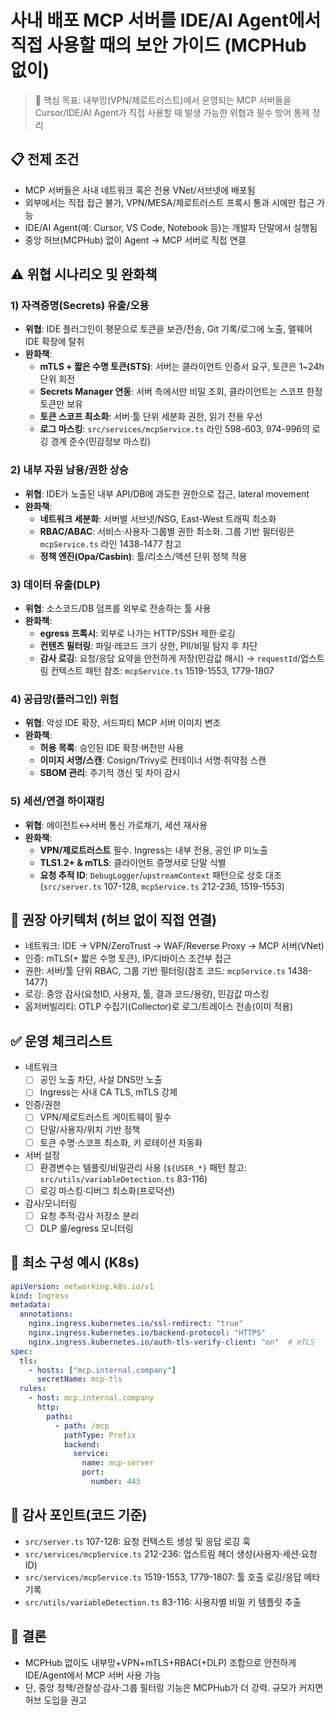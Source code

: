 # 사내 배포 MCP 서버를 IDE/AI Agent에서 직접 사용할 때의 보안 가이드 (MCPHub 없이)

> 🎯 핵심 목표: 내부망(VPN/제로트러스트)에서 운영되는 MCP 서버들을 Cursor/IDE/AI Agent가 직접 사용할 때 발생 가능한 위협과 필수 방어 통제 정리

## 📋 전제 조건
- MCP 서버들은 사내 네트워크 혹은 전용 VNet/서브넷에 배포됨
- 외부에서는 직접 접근 불가, VPN/MESA/제로트러스트 프록시 통과 시에만 접근 가능
- IDE/AI Agent(예: Cursor, VS Code, Notebook 등)는 개발자 단말에서 실행됨
- 중앙 허브(MCPHub) 없이 Agent → MCP 서버로 직접 연결

## ⚠️ 위협 시나리오 및 완화책

### 1) 자격증명(Secrets) 유출/오용
- **위협**: IDE 플러그인이 평문으로 토큰을 보관/전송, Git 기록/로그에 노출, 맬웨어 IDE 확장에 탈취
- **완화책**:
  - **mTLS + 짧은 수명 토큰(STS)**: 서버는 클라이언트 인증서 요구, 토큰은 1~24h 단위 회전
  - **Secrets Manager 연동**: 서버 측에서만 비밀 조회, 클라이언트는 스코프 한정 토큰만 보유
  - **토큰 스코프 최소화**: 서버·툴 단위 세분화 권한, 읽기 전용 우선
  - **로그 마스킹**: `src/services/mcpService.ts` 라인 598-603, 974-996의 로깅 경계 준수(민감정보 마스킹)

### 2) 내부 자원 남용/권한 상승
- **위협**: IDE가 노출된 내부 API/DB에 과도한 권한으로 접근, lateral movement
- **완화책**:
  - **네트워크 세분화**: 서버별 서브넷/NSG, East-West 트래픽 최소화
  - **RBAC/ABAC**: 서비스·사용자·그룹별 권한 최소화. 그룹 기반 필터링은 `mcpService.ts` 라인 1438-1477 참고
  - **정책 엔진(Opa/Casbin)**: 툴/리소스/액션 단위 정책 적용

### 3) 데이터 유출(DLP)
- **위협**: 소스코드/DB 덤프를 외부로 전송하는 툴 사용
- **완화책**:
  - **egress 프록시**: 외부로 나가는 HTTP/SSH 제한·로깅
  - **컨텐츠 필터링**: 파일·레코드 크기 상한, PII/비밀 탐지 후 차단
  - **감사 로깅**: 요청/응답 요약을 안전하게 저장(민감값 해시) → `requestId`/업스트림 컨텍스트 패턴 참조: `mcpService.ts` 1519-1553, 1779-1807

### 4) 공급망(플러그인) 위험
- **위협**: 악성 IDE 확장, 서드파티 MCP 서버 이미지 변조
- **완화책**:
  - **허용 목록**: 승인된 IDE 확장·버전만 사용
  - **이미지 서명/스캔**: Cosign/Trivy로 컨테이너 서명·취약점 스캔
  - **SBOM 관리**: 주기적 갱신 및 차이 감시

### 5) 세션/연결 하이재킹
- **위협**: 에이전트↔서버 통신 가로채기, 세션 재사용
- **완화책**:
  - **VPN/제로트러스트** 필수. Ingress는 내부 전용, 공인 IP 미노출
  - **TLS1.2+ & mTLS**: 클라이언트 증명서로 단말 식별
  - **요청 추적 ID**: `DebugLogger`/`upstreamContext` 패턴으로 상호 대조(`src/server.ts` 107-128, `mcpService.ts` 212-236, 1519-1553)

## 🔐 권장 아키텍처 (허브 없이 직접 연결)
- 네트워크: IDE → VPN/ZeroTrust → WAF/Reverse Proxy → MCP 서버(VNet)
- 인증: mTLS(+ 짧은 수명 토큰), IP/디바이스 조건부 접근
- 권한: 서버/툴 단위 RBAC, 그룹 기반 필터링(참조 코드: `mcpService.ts` 1438-1477)
- 로깅: 중앙 감사(요청ID, 사용자, 툴, 결과 코드/용량), 민감값 마스킹
- 옵저버빌리티: OTLP 수집기(Collector)로 로그/트레이스 전송(이미 적용)

## ✅ 운영 체크리스트
- 네트워크
  - [ ] 공인 노출 차단, 사설 DNS만 노출
  - [ ] Ingress는 사내 CA TLS, mTLS 강제
- 인증/권한
  - [ ] VPN/제로트러스트 게이트웨이 필수
  - [ ] 단말/사용자/위치 기반 정책
  - [ ] 토큰 수명·스코프 최소화, 키 로테이션 자동화
- 서버 설정
  - [ ] 환경변수는 템플릿/비밀관리 사용 (`${USER_*}` 패턴 참고: `src/utils/variableDetection.ts` 83-116)
  - [ ] 로깅 마스킹·디버그 최소화(프로덕션)
- 감사/모니터링
  - [ ] 요청 추적·감사 저장소 분리
  - [ ] DLP 룰/egress 모니터링

## 📌 최소 구성 예시 (K8s)
```yaml
apiVersion: networking.k8s.io/v1
kind: Ingress
metadata:
  annotations:
    nginx.ingress.kubernetes.io/ssl-redirect: "true"
    nginx.ingress.kubernetes.io/backend-protocol: "HTTPS"
    nginx.ingress.kubernetes.io/auth-tls-verify-client: "on"  # mTLS
spec:
  tls:
    - hosts: ["mcp.internal.company"]
      secretName: mcp-tls
  rules:
    - host: mcp.internal.company
      http:
        paths:
          - path: /mcp
            pathType: Prefix
            backend:
              service:
                name: mcp-server
                port:
                  number: 443
```

## 🔎 감사 포인트(코드 기준)
- `src/server.ts` 107-128: 요청 컨텍스트 생성 및 응답 로깅 훅
- `src/services/mcpService.ts` 212-236: 업스트림 헤더 생성(사용자·세션·요청ID)
- `src/services/mcpService.ts` 1519-1553, 1779-1807: 툴 호출 로깅/응답 메타 기록
- `src/utils/variableDetection.ts` 83-116: 사용자별 비밀 키 템플릿 추출

## 🧭 결론
- MCPHub 없이도 내부망+VPN+mTLS+RBAC(+DLP) 조합으로 안전하게 IDE/Agent에서 MCP 서버 사용 가능
- 단, 중앙 정책/관찰성·감사·그룹 필터링 기능은 MCPHub가 더 강력. 규모가 커지면 허브 도입을 권고
